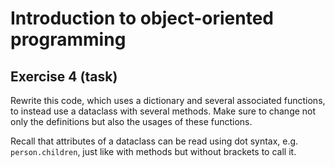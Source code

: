 # Introduction to object-oriented programming

## Exercise 4 (task)

Rewrite this code, which uses a dictionary and several associated functions, to instead use a dataclass with several
methods. Make sure to change not only the definitions but also the usages of these functions.

Recall that attributes of a dataclass can be read using dot syntax, e.g. `person.children`, just like with methods but
without brackets to call it.
